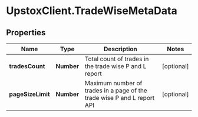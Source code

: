 # UpstoxClient.TradeWiseMetaData

## Properties
Name | Type | Description | Notes
------------ | ------------- | ------------- | -------------
**tradesCount** | **Number** | Total count of trades in the trade wise P and L report | [optional] 
**pageSizeLimit** | **Number** | Maximum number of trades in a page of the trade wise P and L report API | [optional] 
